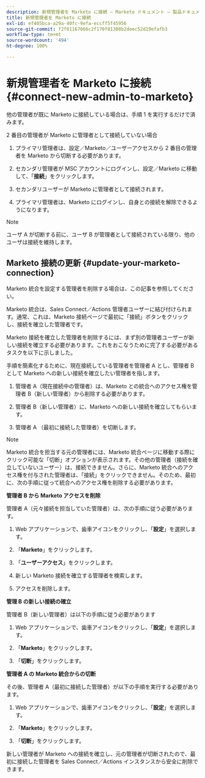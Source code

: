 ```yaml
---
description: 新規管理者を Marketo に接続 — Marketo ドキュメント — 製品ドキュメント
title: 新規管理者を Marketo に接続
exl-id: ef405bca-a29a-40fc-9efa-eccff5f45956
source-git-commit: f2f81167066c2f170f81308b2deec52d19efafb3
workflow-type: tm+mt
source-wordcount: '494'
ht-degree: 100%

---
```


# 新規管理者を Marketo に接続 {#connect-new-admin-to-marketo}

他の管理者が既に Marketo に接続している場合は、手順 1 を実行するだけで済みます。

2 番目の管理者が Marketo に管理者として接続していない場合

1. プライマリ管理者は、設定／Marketo／ユーザーアクセスから 2 番目の管理者を Marketo から切断する必要があります。

1. セカンダリ管理者が MSC アカウントにログインし、設定／Marketo に移動して、「**接続**」をクリックします。

1. セカンダリユーザーが Marketo に管理者として接続されます。

1. プライマリ管理者は、Marketo にログインし、自身との接続を解除できるようになります。

>[!NOTE]
>
>ユーザ A が切断する前に、ユーザ B が管理者として接続されている限り、他のユーザは接続を維持します。

## Marketo 接続の更新 {#update-your-marketo-connection}

Marketo 統合を設定する管理者を削除する場合は、この記事を参照してください。

Marketo 統合は、Sales Connect／Actions 管理者ユーザーに結び付けられます。通常、これは、Marketo 接続ページで最初に「接続」ボタンをクリックし、接続を確立した管理者です。

Marketo 接続を確立した管理者を削除するには、まず別の管理者ユーザーが新しい接続を確立する必要があります。これをおこなうために完了する必要があるタスクを以下に示しました。

手順を簡素化するために、現在接続している管理者を管理者 A とし、管理者 B として Marketo への新しい接続を確立したい管理者を指します。

1. 管理者 A（現在接続中の管理者）は、Marketo との統合へのアクセス権を管理者 B（新しい管理者）から削除する必要があります。

1. 管理者 B（新しい管理者）に、Marketo への新しい接続を確立してもらいます。

1. 管理者 A （最初に接続した管理者）を切断します。

>[!NOTE]
>
>Marketo 統合を担当する元の管理者には、Marketo 統合ページに移動する際にクリック可能な「切断」オプションが表示されます。その他の管理者（接続を確立していないユーザー）は、接続できません。さらに、Marketo 統合へのアクセス権を付与された管理者は、「接続」をクリックできません。そのため、最初に、次の手順に従って統合へのアクセス権を削除する必要があります。

**管理者 B から Marketo アクセスを削除**

管理者 A（元々接続を担当していた管理者）は、次の手順に従う必要があります。

1. Web アプリケーションで、歯車アイコンをクリックし、「**設定**」を選択します。

1. 「**Marketo**」をクリックします。

1. 「**ユーザーアクセス**」をクリックします。

1. 新しい Marketo 接続を確立する管理者を検索します。

1. アクセスを削除します。

**管理 B の新しい接続の確立**

管理者 B（新しい管理者）は以下の手順に従う必要があります

1. Web アプリケーションで、歯車アイコンをクリックし、「**設定**」を選択します。

1. 「**Marketo**」をクリックします。

1. 「**切断**」をクリックします。

**管理者 A の Marketo 統合からの切断**

その後、管理者 A（最初に接続した管理者）が以下の手順を実行する必要があります。

1. Web アプリケーションで、歯車アイコンをクリックし、「**設定**」を選択します。

1. 「**Marketo**」をクリックします。

1. 「**切断**」をクリックします。

新しい管理者が Marketo への接続を確立し、元の管理者が切断されたので、最初に接続した管理者を Sales Connect／Actions インスタンスから安全に削除できます。
